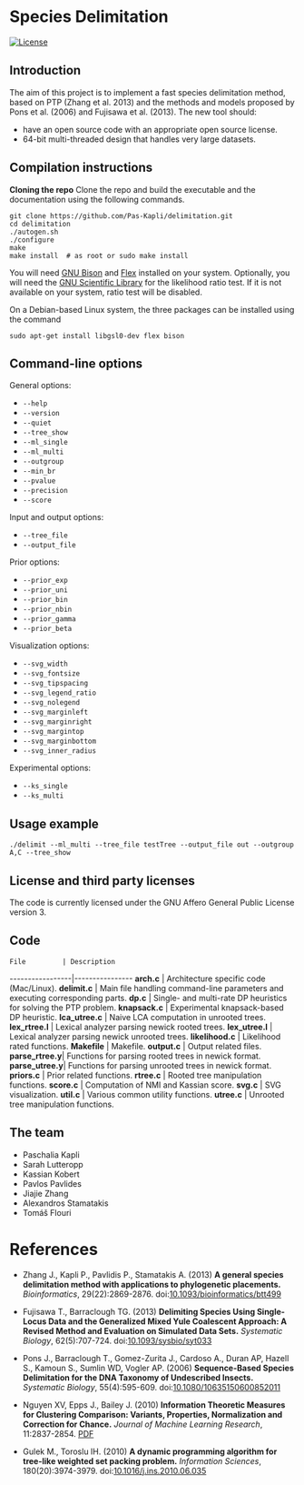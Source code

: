 # Species Delimitation

[![License](https://img.shields.io/badge/license-AGPL-blue.svg)](http://www.gnu.org/licenses/agpl-3.0.en.html)

## Introduction

The aim of this project is to implement a fast species delimitation method,
based on PTP (Zhang et al. 2013) and the methods and models proposed by
Pons et al. (2006) and Fujisawa et al. (2013). The new tool should:

* have an open source code with an appropriate open source license.
* 64-bit multi-threaded design that handles very large datasets.

## Compilation instructions

**Cloning the repo** Clone the repo and build the executable and the documentation using
the following commands.

```
git clone https://github.com/Pas-Kapli/delimitation.git
cd delimitation
./autogen.sh
./configure
make
make install  # as root or sudo make install
```

You will need [GNU Bison](http://www.gnu.org/software/bison/) and
[Flex](http://flex.sourceforge.net/) installed on your system.  Optionally, you
will need the [GNU Scientific Library](http://www.gnu.org/software/gsl/) for
the likelihood ratio test. If it is not available on your system, ratio test
will be disabled.

On a Debian-based Linux system, the three packages can be installed
using the command

`sudo apt-get install libgsl0-dev flex bison`

## Command-line options

General options:

* `--help`
* `--version`
* `--quiet`
* `--tree_show`
* `--ml_single`
* `--ml_multi`
* `--outgroup`
* `--min_br`
* `--pvalue`
* `--precision`
* `--score`

Input and output options:

* `--tree_file`
* `--output_file`

Prior options:

* `--prior_exp`
* `--prior_uni`
* `--prior_bin`
* `--prior_nbin`
* `--prior_gamma`
* `--prior_beta`

Visualization options:

* `--svg_width`
* `--svg_fontsize`
* `--svg_tipspacing`
* `--svg_legend_ratio`
* `--svg_nolegend`
* `--svg_marginleft`
* `--svg_marginright`
* `--svg_margintop`
* `--svg_marginbottom`
* `--svg_inner_radius`

Experimental options:

* `--ks_single`
* `--ks_multi`

## Usage example

`./delimit --ml_multi --tree_file testTree --output_file out --outgroup A,C --tree_show`

## License and third party licenses

The code is currently licensed under the GNU Affero General Public License version 3.

## Code

    File         | Description
-----------------|----------------
**arch.c**       | Architecture specific code (Mac/Linux).
**delimit.c**    | Main file handling command-line parameters and executing corresponding parts.
**dp.c**         | Single- and multi-rate DP heuristics for solving the PTP problem.
**knapsack.c**   | Experimental knapsack-based DP heuristic.
**lca_utree.c**  | Naive LCA computation in unrooted trees.
**lex_rtree.l**  | Lexical analyzer parsing newick rooted trees.
**lex_utree.l**  | Lexical analyzer parsing newick unrooted trees.
**likelihood.c** | Likelihood rated functions.
**Makefile**     | Makefile.
**output.c**     | Output related files.
**parse_rtree.y**| Functions for parsing rooted trees in newick format.
**parse_utree.y**| Functions for parsing unrooted trees in newick format.
**priors.c**     | Prior related functions.
**rtree.c**      | Rooted tree manipulation functions.
**score.c**      | Computation of NMI and Kassian score.
**svg.c**        | SVG visualization.
**util.c**       | Various common utility functions.
**utree.c**      | Unrooted tree manipulation functions.

## The team

* Paschalia Kapli
* Sarah Lutteropp
* Kassian Kobert
* Pavlos Pavlides
* Jiajie Zhang
* Alexandros Stamatakis
* Tom&aacute;&scaron; Flouri

# References

* Zhang J., Kapli P., Pavlidis P., Stamatakis A. (2013)
**A general species delimitation method with applications to phylogenetic placements.**
*Bioinformatics*, 29(22):2869-2876.
doi:[10.1093/bioinformatics/btt499](http://dx.doi.org/10.1093/bioinformatics/btt499)

* Fujisawa T., Barraclough TG. (2013)
**Delimiting Species Using Single-Locus Data and the Generalized Mixed Yule Coalescent Approach: A Revised Method and Evaluation on Simulated Data Sets.**
*Systematic Biology*, 62(5):707-724.
doi:[10.1093/sysbio/syt033](http://dx.doi.org/10.1093/sysbio/syt033)

* Pons J., Barraclough T., Gomez-Zurita J., Cardoso A., Duran AP, Hazell S., Kamoun S., Sumlin WD, Vogler AP. (2006)
**Sequence-Based Species Delimitation for the DNA Taxonomy of Undescribed Insects.**
*Systematic Biology*, 55(4):595-609.
doi:[10.1080/10635150600852011](http://dx.doi.org/10.1080/10635150600852011)

* Nguyen XV, Epps J., Bailey J. (2010)
**Information Theoretic Measures for Clustering Comparison: Variants, Properties, Normalization and Correction for Chance.**
*Journal of Machine Learning Research*, 11:2837-2854.
[PDF](http://www.jmlr.org/papers/volume11/vinh10a/vinh10a.pdf)

* Gulek M., Toroslu IH. (2010)
**A dynamic programming algorithm for tree-like weighted set packing problem.**
*Information Sciences*, 180(20):3974-3979.
doi:[10.1016/j.ins.2010.06.035](http://dx.doi.org/10.1016/j.ins.2010.06.035)
